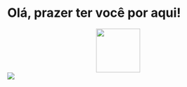 # Olá, prazer ter você por aqui!

<div id="header" align="center">
  <img src="https://media.giphy.com/media/26tn33aiTi1jkl6H6/giphy.gif" width="100"/>
</div>

<div id="badges">
  <a href="https://www.linkedin.com/in/bentobruno/">
    <img src="https://img.shields.io/badge/LinkedIn-blue?logo=linkedin&logoColor=white&style=for-the-badge"/>
  </a>
</div>
